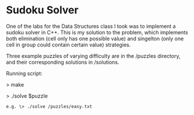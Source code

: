 Sudoku Solver
=============

One of the labs for the Data Structures class I took was to implement a sudoku solver in C++. This is my solution to the problem, which implements both elimination (cell only has one possible value) and singelton (only one cell in group could contain certain value) strategies.

Three example puzzles of varying difficulty are in the /puzzles directory, and their corresponding solutions in /solutions.

Running script:

\> make

\> ./solve $puzzle

    e.g. \> ./solve /puzzles/easy.txt

